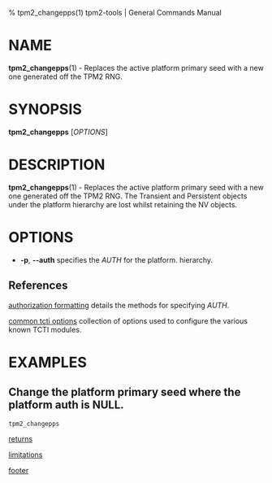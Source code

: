 % tpm2_changepps(1) tpm2-tools | General Commands Manual

# NAME

**tpm2_changepps**(1) - Replaces the active platform primary seed with a new one
generated off the TPM2 RNG.

# SYNOPSIS

**tpm2_changepps** [*OPTIONS*]

# DESCRIPTION

**tpm2_changepps**(1) - Replaces the active platform primary seed with a new one
generated off the TPM2 RNG. The Transient and Persistent objects under the
platform hierarchy are lost whilst retaining the NV objects.

# OPTIONS

  * **-p**, **\--auth** specifies the _AUTH_ for the platform.
  hierarchy.

## References

[authorization formatting](common/authorizations.md) details the methods for
specifying _AUTH_.

[common tcti options](common/tcti.md) collection of options used to configure
the various known TCTI modules.

# EXAMPLES

## Change the platform primary seed where the platform auth is NULL.
```bash
tpm2_changepps
```

[returns](common/returns.md)

[limitations](common/policy-limitations.md)

[footer](common/footer.md)
